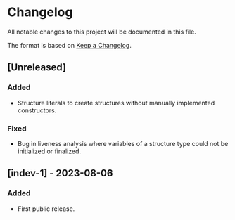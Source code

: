 # Changelog

All notable changes to this project will be documented in this file.

The format is based on [Keep a Changelog](https://keepachangelog.com/en/1.0.0/).

## [Unreleased]

### Added

- Structure literals to create structures without manually implemented constructors.

### Fixed

- Bug in liveness analysis where variables of a structure type could not be initialized or finalized.

## [indev-1] - 2023-08-06

### Added

- First public release.
